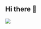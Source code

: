 ## Hi there 👋
<img src = "https://capsule-render.vercel.app/api?type=venom&height=200&text=%20Yeseul%20Github.&fontSize=70&color=0:8871e5,100:b678c4&stroke=b678c4">
<!--
**Yeseul0411/Yeseul0411** is a ✨ _special_ ✨ repository because its `README.md` (this file) appears on your GitHub profile.

Here are some ideas to get you started:

- 🔭 I’m currently working on ...
- 🌱 I’m currently learning ...
- 👯 I’m looking to collaborate on ...
- 🤔 I’m looking for help with ...
- 💬 Ask me about ...
- 📫 How to reach me: ...
- 😄 Pronouns: ...
- ⚡ Fun fact: ...
-->

